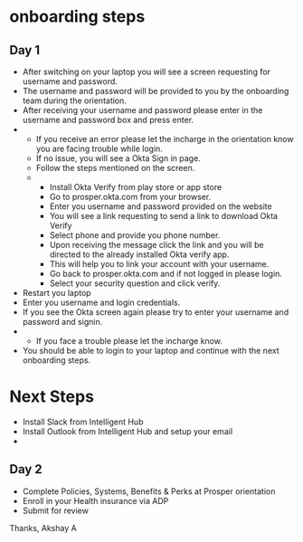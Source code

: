 # onboarding steps

## Day 1 
- After switching on your laptop you will see a screen requesting for username and password.
- The username and password will be provided to you by the onboarding team during the orientation.
- After receiving your username and password please enter in the username and password box and press enter.
-  - If you receive an error please let the incharge in the orientation know you are facing trouble while login.
   - If no issue, you will see a Okta Sign in page.
   - Follow the steps mentioned on the screen.
   - - Install Okta Verify from play store or app store
     - Go to prosper.okta.com from your browser.
     - Enter you username and password provided on the website
     - You will see a link requesting to send a link to download Okta Verify
     - Select phone and provide you phone number.
     - Upon receiving the message click the link and you will be directed to the already installed Okta verify app.
     - This will help you to link your account with your username.
     - Go back to prosper.okta.com and if not logged in please login.
     - Select your security question and click verify.
- Restart you laptop
- Enter you username and login credentials.
- If you see the Okta screen again please try to enter your username and password and signin.
- - If you face a trouble please let the incharge know.
- You should be able to login to your laptop and continue with the next onboarding steps. 

# Next Steps
- Install Slack from Intelligent Hub
- Install Outlook from Intelligent Hub and setup your email
- 

## Day 2 
- Complete Policies, Systems, Benefits & Perks at Prosper orientation
- Enroll in your Health insurance via ADP
- Submit for review


Thanks, 
Akshay A
